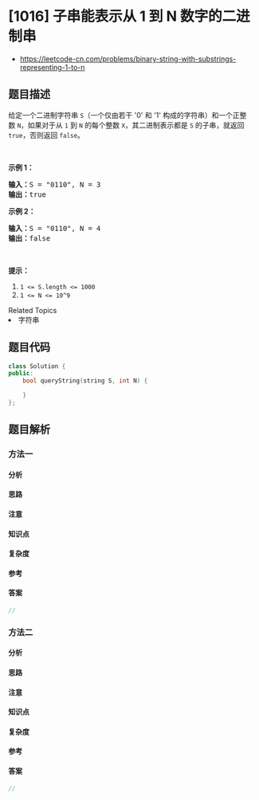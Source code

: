 

# [1016] 子串能表示从 1 到 N 数字的二进制串
* https://leetcode-cn.com/problems/binary-string-with-substrings-representing-1-to-n


## 题目描述

<p>给定一个二进制字符串&nbsp;<code>S</code>（一个仅由若干&nbsp;&#39;0&#39; 和 &#39;1&#39; 构成的字符串）和一个正整数&nbsp;<code>N</code>，如果对于从 <code>1</code> 到 <code>N</code> 的每个整数 <code>X</code>，其二进制表示都是&nbsp;<code>S</code> 的子串，就返回 <code>true</code>，否则返回 <code>false</code>。</p>

<p>&nbsp;</p>

<p><strong>示例 1：</strong></p>

<pre><strong>输入：</strong>S = &quot;0110&quot;, N = 3
<strong>输出：</strong>true
</pre>

<p><strong>示例 2：</strong></p>

<pre><strong>输入：</strong>S = &quot;0110&quot;, N = 4
<strong>输出：</strong>false
</pre>

<p>&nbsp;</p>

<p><strong>提示：</strong></p>

<ol>
	<li><code>1 &lt;= S.length &lt;= 1000</code></li>
	<li><code>1 &lt;= N &lt;= 10^9</code></li>
</ol>
<div><div>Related Topics</div><div><li>字符串</li></div></div>


## 题目代码

```cpp
class Solution {
public:
    bool queryString(string S, int N) {

    }
};
```


## 题目解析


### 方法一

#### 分析

#### 思路

#### 注意

#### 知识点

#### 复杂度

#### 参考

#### 答案

```cpp
//
```


### 方法二

#### 分析

#### 思路

#### 注意

#### 知识点

#### 复杂度

#### 参考

#### 答案

```cpp
//
```


